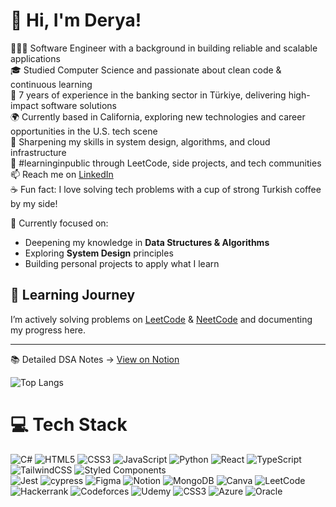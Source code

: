 <!-- Level 3: Add custom code -->

# 👋 Hi, I'm Derya!  
👩🏻‍💻 Software Engineer with a background in building reliable and scalable applications  
🎓 Studied Computer Science and passionate about clean code & continuous learning  
🏦 7 years of experience in the banking sector in Türkiye, delivering high-impact software solutions  
🌍 Currently based in California, exploring new technologies and career opportunities in the U.S. tech scene  
🧠 Sharpening my skills in system design, algorithms, and cloud infrastructure  
🌱 #learninginpublic through LeetCode, side projects, and tech communities  
📫 Reach me on [LinkedIn](https://www.linkedin.com/in/deryakendirci/)  
☕ Fun fact: I love solving tech problems with a cup of strong Turkish coffee by my side!

🎯 Currently focused on:
- Deepening my knowledge in **Data Structures & Algorithms**
- Exploring **System Design** principles
- Building personal projects to apply what I learn

## 🧠 Learning Journey

I’m actively solving problems on [LeetCode](https://leetcode.com/studyplan/leetcode-75/) &  [NeetCode](https://neetcode.io/roadmap)  and documenting my progress here.

---

📚 Detailed DSA Notes → [View on Notion](https://www.notion.so/Derya-s-DSA-Notes-1c213ec76d5680afa31dce8c61178675?pvs=4)

<!-- GitHub stats from https://github.com/anuraghazra/github-readme-stats -->

![Top Langs](https://github-readme-stats.vercel.app/api/top-langs/?username=deryakendircikahraman&layout=compact&theme=radical)

# 💻 Tech Stack
<!-- Badges from https://github.com/Ileriayo/markdown-badges -->
![C#](https://img.shields.io/badge/c%23-%23239120.svg?style=for-the-badge&logo=csharp&logoColor=white)
![HTML5](https://img.shields.io/badge/html5-%23E34F26.svg?style=for-the-badge&logo=html5&logoColor=white)
![CSS3](https://img.shields.io/badge/css3-%231572B6.svg?style=for-the-badge&logo=css3&logoColor=white)
![JavaScript](https://img.shields.io/badge/javascript-%23323330.svg?style=for-the-badge&logo=javascript&logoColor=%23F7DF1E)
![Python](https://img.shields.io/badge/python-3670A0?style=for-the-badge&logo=python&logoColor=ffdd54)
![React](https://img.shields.io/badge/react-%2320232a.svg?style=for-the-badge&logo=react&logoColor=%2361DAFB)
![TypeScript](https://img.shields.io/badge/typescript-%23007ACC.svg?style=for-the-badge&logo=typescript&logoColor=white)
![TailwindCSS](https://img.shields.io/badge/tailwindcss-%2338B2AC.svg?style=for-the-badge&logo=tailwind-css&logoColor=white)
![Styled Components](https://img.shields.io/badge/styled--components-DB7093?style=for-the-badge&logo=styled-components&logoColor=white)<br/>
![Jest](https://img.shields.io/badge/-jest-%23C21325?style=for-the-badge&logo=jest&logoColor=white)
![cypress](https://img.shields.io/badge/-cypress-%23E5E5E5?style=for-the-badge&logo=cypress&logoColor=058a5e)
![Figma](https://img.shields.io/badge/figma-%23F24E1E.svg?style=for-the-badge&logo=figma&logoColor=white)
![Notion](https://img.shields.io/badge/Notion-%23000000.svg?style=for-the-badge&logo=notion&logoColor=white)
![MongoDB](https://img.shields.io/badge/MongoDB-%234ea94b.svg?style=for-the-badge&logo=mongodb&logoColor=white)
![Canva](https://img.shields.io/badge/Canva-%2300C4CC.svg?style=for-the-badge&logo=Canva&logoColor=white)
![LeetCode](https://img.shields.io/badge/LeetCode-000000?style=for-the-badge&logo=LeetCode&logoColor=#d16c06)
![Hackerrank](https://img.shields.io/badge/-Hackerrank-2EC866?style=for-the-badge&logo=HackerRank&logoColor=white)
![Codeforces](https://img.shields.io/badge/Codeforces-445f9d?style=for-the-badge&logo=Codeforces&logoColor=white)
![Udemy](https://img.shields.io/badge/Udemy-A435F0?style=for-the-badge&logo=Udemy&logoColor=white)
![CSS3](https://img.shields.io/badge/css3-%231572B6.svg?style=for-the-badge&logo=css3&logoColor=white)
![Azure](https://img.shields.io/badge/azure-%230072C6.svg?style=for-the-badge&logo=microsoftazure&logoColor=white)
![Oracle](https://img.shields.io/badge/Oracle-F80000?style=for-the-badge&logo=oracle&logoColor=white)



